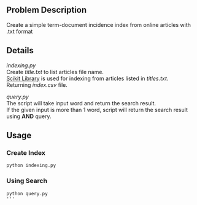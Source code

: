 ## Problem Description
Create a simple term-document incidence index from online articles with .txt format <br/>

## Details
*indexing.py*<br/>
Create *title.txt* to list articles file name. <br/>
[Scikit Library](https://scikit-learn.org/stable/modules/generated/sklearn.feature_extraction.text.CountVectorizer.html) is used for indexing from articles listed in *titles.txt*. <br/>
Returning *index.csv* file. <br/>

*query.py*<br/>
The script will take input word and return the search result. <br/>
If the given input is more than 1 word, script will return the search result using **AND** query. <br/>

## Usage
### Create Index
```
python indexing.py
```

### Using Search
```
python query.py
'''
